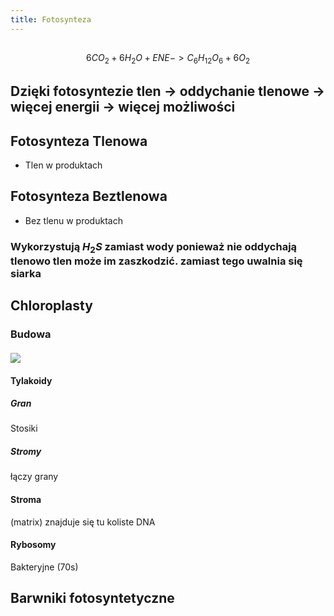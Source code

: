 ```yaml
---
title: Fotosynteza
---
```


## 
$$6CO_2 + 6H_2O + ENE -> C_6H_{12}O_6 + 6O_2$$
## Dzięki fotosyntezie tlen → oddychanie tlenowe → więcej energii → więcej możliwości
## Fotosynteza Tlenowa
- Tlen w produktach
## Fotosynteza Beztlenowa
- Bez tlenu w produktach
### Wykorzystują $H_2S$ zamiast wody ponieważ **nie oddychają tlenowo** tlen może im zaszkodzić. zamiast tego uwalnia się siarka
## **Chloroplasty**
### Budowa
#### ![](https://external-content.duckduckgo.com/iu/?u=https%3A%2F%2Fwww.ledfarmer.pl%2Fpublic%2Fassets%2Fchloroplast.jpg&f=1&nofb=1)
#### Tylakoidy
##### Gran
Stosiki
##### Stromy
łączy grany
#### Stroma
(matrix) znajduje się tu koliste DNA
#### Rybosomy
Bakteryjne (70s)
###
## Barwniki fotosyntetyczne
